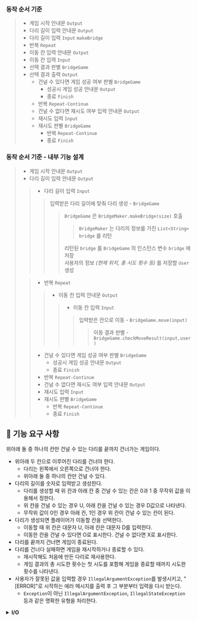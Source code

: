 ### 동작 순서 기준
>- 게임 시작 안내문 `Output`
>- 다리 길이 입력 안내문 `Output`
>- 다리 길이 입력 `Input` `makeBridge`
>- 반복 `Repeat`
>  - 이동 칸 입력 안내문 `Output`
>  - 이동 칸 입력 `Input`
>  - 선택 결과 판별 `BridgeGame`
>  - 선택 결과 출력 `Output`
>    - 건널 수 있다면 게임 성공 여부 판별 `BridgeGame`
>      - 성공시 게임 성공 안내문 `Output`
>      - 종료 `Finish`
>    - 반복 `Repeat-Continue`
>    - 건널 수 없다면 재시도 여부 입력 안내문 `Output`
>    - 재시도 입력 `Input`
>    - 재시도 판별 `BridgeGame`
>      - 반복 `Repeat-Continue`
>      - 종료 `Finish`

### 동작 순서 기준 - 내부 기능 설계
>- 게임 시작 안내문 `Output`
>- 다리 길이 입력 안내문 `Output`
>> - 다리 길이 입력 `Input`
>>> 입력받은 다리 길이에 맞춰 다리 생성 - `BridgeGame`
>>>> `BridgeGame` 은 `BridgeMaker.makeBridge(size)` 호출  
>>>>> `BridgeMaker` 는 다리의 정보를 가진 `List<String> bridge` 를 리턴
>>>>
>>>> 리턴된 `bridge` 를 `BridgeGame` 의 인스턴스 변수 `bridge` 에 저장  
>>>> 사용자의 정보 _(현재 위치, 총 시도 횟수 등)_ 를 저장할 `User` 생성
> 
>>- 반복 `Repeat`
>>>  - 이동 칸 입력 안내문 `Output`
>>>>  - 이동 칸 입력 `Input`  
>>>>> 입력받은 칸으로 이동 - `BridgeGame.move(input)`
>>>>>> 이동 결과 판별 - `BridgeGame.checkMoveResult(input,user)`  
>>> 
>>    - 건널 수 있다면 게임 성공 여부 판별 `BridgeGame` 
>>      - 성공시 게임 성공 안내문 `Output`  
>>      - 종료 `Finish`
>>    - 반복 `Repeat-Continue`
>>    - 건널 수 없다면 재시도 여부 입력 안내문 `Output`
>>    - 재시도 입력 `Input`
>>    - 재시도 판별 `BridgeGame` 
>>      - 반복 `Repeat-Continue`
>>      - 종료 `Finish`


## 🚀 기능 요구 사항
위아래 둘 중 하나의 칸만 건널 수 있는 다리를 끝까지 건너가는 게임이다.
- 위아래 두 칸으로 이루어진 다리를 건너야 한다.
    - 다리는 왼쪽에서 오른쪽으로 건너야 한다.
    - 위아래 둘 중 하나의 칸만 건널 수 있다.
- 다리의 길이를 숫자로 입력받고 생성한다.
    - 다리를 생성할 때 위 칸과 아래 칸 중 건널 수 있는 칸은 0과 1 중 무작위 값을 이용해서 정한다.
    - 위 칸을 건널 수 있는 경우 U, 아래 칸을 건널 수 있는 경우 D값으로 나타낸다.
    - 무작위 값이 0인 경우 아래 칸, 1인 경우 위 칸이 건널 수 있는 칸이 된다.
- 다리가 생성되면 플레이어가 이동할 칸을 선택한다.
    - 이동할 때 위 칸은 대문자 U, 아래 칸은 대문자 D를 입력한다.
    - 이동한 칸을 건널 수 있다면 O로 표시한다. 건널 수 없다면 X로 표시한다.
- 다리를 끝까지 건너면 게임이 종료된다.
- 다리를 건너다 실패하면 게임을 재시작하거나 종료할 수 있다.
    - 재시작해도 처음에 만든 다리로 재사용한다.
    - 게임 결과의 총 시도한 횟수는 첫 시도를 포함해 게임을 종료할 때까지 시도한 횟수를 나타낸다.
- 사용자가 잘못된 값을 입력할 경우 `IllegalArgumentException`를 발생시키고, "[ERROR]"로 시작하는 에러 메시지를 출력 후 그 부분부터 입력을 다시 받는다.
    - `Exception`이 아닌 `IllegalArgumentException`, `IllegalStateException` 등과 같은 명확한 유형을 처리한다.

<details><summary><strong>I/O</strong></summary>


### 입출력 요구 사항

#### 입력
- 자동으로 생성할 다리 길이를 입력 받는다. 3 이상 20 이하의 숫자를 입력할 수 있으며 올바른 값이 아니면 예외 처리한다.
```
3
```
- 라운드마다 플레이어가 이동할 칸을 입력 받는다. U(위 칸)와 D(아래 칸) 중 하나의 문자를 입력할 수 있으며 올바른 값이 아니면 예외 처리한다.
```
U
```
- 게임 재시작/종료 여부를 입력 받는다. R(재시작)과 Q(종료) 중 하나의 문자를 입력할 수 있으며 올바른 값이 아니면 예외 처리한다.
```
R
```

#### 출력
- 게임 시작 문구
```
다리 건너기 게임을 시작합니다.
```
- 게임 종료 문구
```
최종 게임 결과
[ O |   |   ]
[   | O | O ]

게임 성공 여부: 성공
총 시도한 횟수: 2
```
- 사용자가 이동할 때마다 다리 건너기 결과의 출력 형식은 실행 결과 예시를 참고한다.
  - 이동할 수 있는 칸을 선택한 경우 O 표시
  - 이동할 수 없는 칸을 선택한 경우 X 표시
  - 선택하지 않은 칸은 공백 한 칸으로 표시
  - 다리의 시작은 `[`, 다리의 끝은 `]`으로 표시
  - 다리 칸의 구분은 ` | `(앞뒤 공백 포함) 문자열로 구분
  - 현재까지 건넌 다리를 모두 출력
- 예외 상황 시 에러 문구를 출력해야 한다. 단, 에러 문구는 "[ERROR]"로 시작해야 한다.
```
[ERROR] 다리 길이는 3부터 20 사이의 숫자여야 합니다.
```

#### 실행 결과 예시
```
다리 건너기 게임을 시작합니다.

다리의 길이를 입력해주세요.
3

이동할 칸을 선택해주세요. (위: U, 아래: D)
U
[ O ]
[   ]

이동할 칸을 선택해주세요. (위: U, 아래: D)
U
[ O | X ]
[   |   ]

게임을 다시 시도할지 여부를 입력해주세요. (재시도: R, 종료: Q)
R
이동할 칸을 선택해주세요. (위: U, 아래: D)
U
[ O ]
[   ]

이동할 칸을 선택해주세요. (위: U, 아래: D)
D
[ O |   ]
[   | O ]

이동할 칸을 선택해주세요. (위: U, 아래: D)
D
[ O |   |   ]
[   | O | O ]

최종 게임 결과
[ O |   |   ]
[   | O | O ]

게임 성공 여부: 성공
총 시도한 횟수: 2
```

```
다리 건너기 게임을 시작합니다.

다리의 길이를 입력해주세요.
3

이동할 칸을 선택해주세요. (위: U, 아래: D)
U
[ O ]
[   ]

이동할 칸을 선택해주세요. (위: U, 아래: D)
U
[ O | X ]
[   |   ]

게임을 다시 시도할지 여부를 입력해주세요. (재시도: R, 종료: Q)
Q
최종 게임 결과
[ O | X ]
[   |   ]

게임 성공 여부: 실패
총 시도한 횟수: 1
```

</details>
